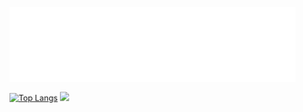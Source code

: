 ![readmebox](https://github.com/IvanFebriansyah/ivanfebriansyah.github.io/blob/main/readmebox.svg)

[![Top Langs](https://github-readme-stats.vercel.app/api/top-langs/?username=IvanFebriansyah&layout=compact)](https://github.com/anuraghazra/github-readme-stats)
[<img height="180em" src="https://github-readme-stats-eight-theta.vercel.app/api?username=ivanfebriansyah&show_icons=true&theme=algolia&include_all_commits=true&count_private=true"/>](https://github.com/anuraghazra/github-readme-stats)

